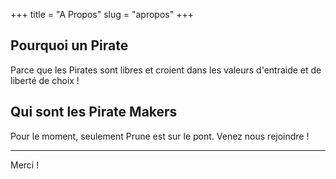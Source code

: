 +++
title = "A Propos"
slug = "apropos"
+++

## Pourquoi un Pirate

Parce que les Pirates sont libres et croient dans les valeurs d'entraide et de liberté de choix !

## Qui sont les Pirate Makers

Pour le moment, seulement Prune est sur le pont. Venez nous rejoindre !

---
Merci !
